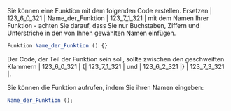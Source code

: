 Sie können eine Funktion mit dem folgenden Code erstellen. Ersetzen | 123_6_0_321 | Name_der_Funktion | 123_7_1_321 | mit dem Namen Ihrer Funktion - achten Sie darauf, dass Sie nur Buchstaben, Ziffern und Unterstriche in den von Ihnen gewählten Namen einfügen.

```javascript
Funktion Name_der_Funktion () {}
```

Der Code, der Teil der Funktion sein soll, sollte zwischen den geschweiften Klammern | 123_6_0_321 | {| 123_7_1_321 | und | 123_6_2_321 |} | 123_7_3_321 |.

Sie können die Funktion aufrufen, indem Sie ihren Namen eingeben:

```javascript
Name_der_Funktion ();
```